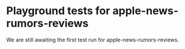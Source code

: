# Playground tests for apple-news-rumors-reviews
We are still awaiting the first test run for apple-news-rumors-reviews.
